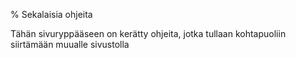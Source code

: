 % Sekalaisia ohjeita

<wip />

Tähän sivuryppääseen on kerätty ohjeita, jotka tullaan kohtapuoliin siirtämään muualle sivustolla
